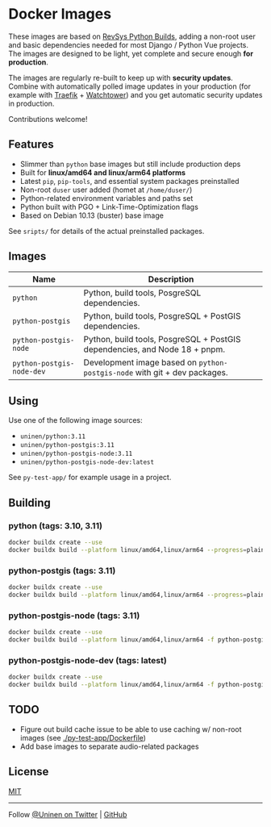 # Docker Images

These images are based on [RevSys Python Builds](https://github.com/revsys/optimized-python-docker), adding a non-root user and basic dependencies needed for most Django / Python Vue projects. The images are designed to be light, yet complete and secure enough **for production**.

The images are regularly re-built to keep up with **security updates**. Combine with automatically polled image updates in your production (for example with [Traefik](https://traefik.io/) + [Watchtower](https://containrrr.dev/watchtower/)) and you get automatic security updates in production.

Contributions welcome!

## Features

- Slimmer than `python` base images but still include production deps
- Built for **linux/amd64 and linux/arm64 platforms**
- Latest `pip`, `pip-tools`, and essential system packages preinstalled
- Non-root `duser` user added (homet at `/home/duser/`)
- Python-related environment variables and paths set
- Python built with PGO + Link-Time-Optimization flags
- Based on Debian 10.13 (buster) base image

See `sripts/` for details of the actual preinstalled packages.

## Images

| Name                      | Description                                                                |
| ------------------------- | -------------------------------------------------------------------------- |
| `python`                  | Python, build tools, PosgreSQL dependencies.                               |
| `python-postgis`          | Python, build tools, PosgreSQL + PostGIS dependencies.                     |
| `python-postgis-node `    | Python, build tools, PosgreSQL + PostGIS dependencies, and Node 18 + pnpm. |
| `python-postgis-node-dev` | Development image based on `python-postgis-node` with git + dev packages.  |

## Using

Use one of the following image sources:

- `uninen/python:3.11`
- `uninen/python-postgis:3.11`
- `uninen/python-postgis-node:3.11`
- `uninen/python-postgis-node-dev:latest`

See `py-test-app/` for example usage in a project.

## Building

### python (tags: 3.10, 3.11)

```sh
docker buildx create --use
docker buildx build --platform linux/amd64,linux/arm64 --progress=plain -f python-3.11.Dockerfile -t uninen/python:3.11 --provenance false --push .
```

### python-postgis (tags: 3.11)

```sh
docker buildx create --use
docker buildx build --platform linux/amd64,linux/arm64 --progress=plain -f python-postgis-3.11.Dockerfile -t uninen/python-postgis:3.11 --provenance false --push .
```

### python-postgis-node (tags: 3.11)

```sh
docker buildx create --use
docker buildx build --platform linux/amd64,linux/arm64 -f python-postgis-node-3.11.Dockerfile -t registry.gitlab.com/uninen/docker-images/python-postgis-node:3.11 --provenance false --push .
```

### python-postgis-node-dev (tags: latest)

```sh
docker buildx create --use
docker buildx build --platform linux/amd64,linux/arm64 -f python-postgis-node-dev.Dockerfile -t registry.gitlab.com/uninen/docker-images/python-postgis-node-dev:latest --provenance false --push .
```

## TODO

- Figure out build cache issue to be able to use caching w/ non-root images (see [./py-test-app/Dockerfile](./py-test-app/Dockerfile))
- Add base images to separate audio-related packages

## License

[MIT](./LICENCE)

---

Follow [@Uninen on Twitter](https://twitter.com/uninen) | [GitHub](https://github.com/Uninen)
